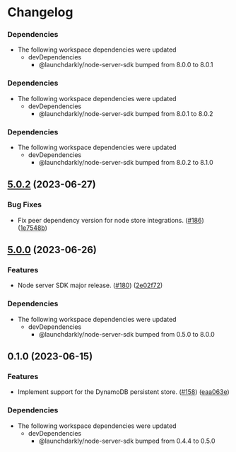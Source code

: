 # Changelog

### Dependencies

- The following workspace dependencies were updated
  - devDependencies
    - @launchdarkly/node-server-sdk bumped from 8.0.0 to 8.0.1

### Dependencies

- The following workspace dependencies were updated
  - devDependencies
    - @launchdarkly/node-server-sdk bumped from 8.0.1 to 8.0.2

### Dependencies

- The following workspace dependencies were updated
  - devDependencies
    - @launchdarkly/node-server-sdk bumped from 8.0.2 to 8.1.0

## [5.0.2](https://github.com/launchdarkly/js-core/compare/node-server-sdk-dynamodb-v5.0.1...node-server-sdk-dynamodb-v5.0.2) (2023-06-27)

### Bug Fixes

- Fix peer dependency version for node store integrations. ([#186](https://github.com/launchdarkly/js-core/issues/186)) ([1e7548b](https://github.com/launchdarkly/js-core/commit/1e7548b01da4937a72b3d40264ab0238fd835b8b))

## [5.0.0](https://github.com/launchdarkly/js-core/compare/node-server-sdk-dynamodb-v0.1.0...node-server-sdk-dynamodb-v5.0.0) (2023-06-26)

### Features

- Node server SDK major release. ([#180](https://github.com/launchdarkly/js-core/issues/180)) ([2e02f72](https://github.com/launchdarkly/js-core/commit/2e02f72ec43e86fb203d32742b78a8e4a905a114))

### Dependencies

- The following workspace dependencies were updated
  - devDependencies
    - @launchdarkly/node-server-sdk bumped from 0.5.0 to 8.0.0

## 0.1.0 (2023-06-15)

### Features

- Implement support for the DynamoDB persistent store. ([#158](https://github.com/launchdarkly/js-core/issues/158)) ([eaa063e](https://github.com/launchdarkly/js-core/commit/eaa063e4daaf4710cf4c3fc502bbdfb2108c829d))

### Dependencies

- The following workspace dependencies were updated
  - devDependencies
    - @launchdarkly/node-server-sdk bumped from 0.4.4 to 0.5.0

